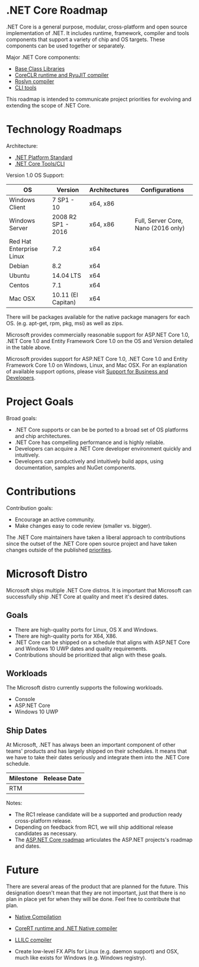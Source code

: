 .NET Core Roadmap
=================

.NET Core is a general purpose, modular, cross-platform and open source implementation of .NET. It includes runtime, framework, compiler and tools components that support a variety of chip and OS targets. These components can be used together or separately.

Major .NET Core components:

- [Base Class Libraries](https://github.com/dotnet/corefx)
- [CoreCLR runtime and RyuJIT compiler](https://github.com/dotnet/coreclr)
- [Roslyn compiler](https://github.com/dotnet/roslyn)
- [CLI tools](https://github.com/dotnet/cli)

This roadmap is intended to communicate project priorities for evolving and extending the scope of .NET Core.

Technology Roadmaps
===================

Architecture:

- [.NET Platform Standard](https://github.com/dotnet/corefx/blob/master/Documentation/architecture/net-platform-standard.md)
- [.NET Core Tools/CLI](https://github.com/dotnet/cli/blob/rel/1.0.0/Documentation/intro-to-cli.md)

Version 1.0 OS Support:

OS|Version|Architectures|Configurations
------------------------------|--------------------|----------|---
Windows Client                | 7 SP1 - 10         | x64, x86 |
Windows Server                | 2008 R2 SP1 - 2016 | x64, x86 | Full, Server Core, Nano (2016 only)
Red Hat Enterprise Linux      | 7.2                | x64      |
Debian                        | 8.2                | x64      |
Ubuntu                        | 14.04 LTS          | x64      |
Centos                        | 7.1                | x64      |
Mac OSX                       | 10.11 (El Capitan) | x64      |

There will be packages available for the native package managers for each OS. (e.g. apt-get, rpm, pkg, msi) as well as zips.

Microsoft provides commercially reasonable support for ASP.NET Core 1.0, .NET Core 1.0 and Entity Framework Core 1.0 on the OS and Version detailed in the table above.

Microsoft provides support for ASP.NET Core 1.0, .NET Core 1.0 and Entity Framework Core 1.0 on Windows, Linux, and Mac OSX.  For an explanation of available support options, please visit [Support for Business and Developers](https://support.microsoft.com/en-us/gp/contactus81?Audience=Commercial&SegNo=4).

Project Goals
=============

Broad goals:

- .NET Core supports or can be be ported to a broad set of OS platforms and chip architectures.
- .NET Core has compelling performance and is highly reliable.
- Developers can acquire a .NET Core developer environment quickly and intuitively.
- Developers can productively and intuitively build apps, using documentation, samples and NuGet components.

Contributions
=============

Contribution goals: 

- Encourage an active community.
- Make changes easy to code review (smaller vs. bigger). 

The .NET Core maintainers have taken a liberal approach to contributions since the outset of the .NET Core open source project and have taken changes outside of the published [priorities](https://github.com/dotnet/coreclr/blob/master/Documentation/project-docs/project-priorities.md). 

Microsoft Distro
================

Microsoft ships multiple .NET Core distros. It is important that Microsoft can successfully ship .NET Core at quality and meet it's desired dates.

Goals
-----

- There are high-quality ports for Linux, OS X and Windows.
- There are high-quality ports for X64, X86.
- .NET Core can be shipped on a schedule that aligns with ASP.NET Core and Windows 10 UWP dates and quality requirements.
- Contributions should be prioritized that align with these goals.

Workloads
---------

The Microsoft distro currently supports the following workloads.

- Console
- ASP.NET Core
- Windows 10 UWP

Ship Dates
----------

At Microsoft, .NET has always been an important component of other teams' products and has largely shipped on their schedules. It means that we have to take their dates seriously and integrate them into the .NET Core schedule.

|Milestone|Release Date|
|---------|------------|
|RTM      |            |

Notes:

- The RC1 release candidate will be a supported and production ready cross-platform release. 
- Depending on feedback from RC1, we will ship additional release candidates as necessary.
- The [ASP.NET Core roadmap](https://github.com/aspnet/Home/wiki/Roadmap) articulates the ASP.NET projects's roadmap and dates.

Future
===

There are several areas of the product that are planned for the future. This designation doesn't mean that they are not important, just that there is no plan in place yet for when they will be done. Feel free to contribute that plan.


- [Native Compilation](https://github.com/dotnet/corert/blob/master/Documentation/intro-to-corert.md)
- [CoreRT runtime and .NET Native compiler](https://github.com/dotnet/corert)
- [LLILC compiler](https://github.com/dotnet/llilc)

- Create low-level FX APIs for Linux (e.g. daemon support) and OSX, much like exists for Windows (e.g. Windows registry).
